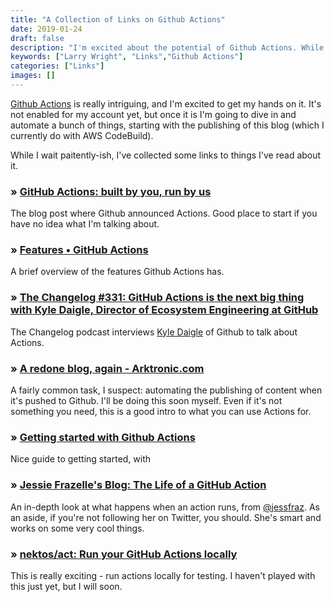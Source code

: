 ```yaml
---
title: "A Collection of Links on Github Actions"
date: 2019-01-24
draft: false
description: "I'm excited about the potential of Github Actions. While I wait to get access to it, I've been collecting links to things I've read about it."
keywords: ["Larry Wright", "Links","Github Actions"]
categories: ["Links"]
images: []
---
```


[Github Actions](https://github.com/features/actions/) is really intriguing, and I'm excited to get my hands on it. It's not enabled for my account yet, but once it is I'm going to dive in and automate a bunch of things, starting with the publishing of this blog (which I currently do with AWS CodeBuild).

While I wait paitently-ish, I've collected some links to things I've read about it.

### &raquo; [GitHub Actions: built by you, run by us](https://github.blog/2018-10-17-action-demos/)

The blog post where Github announced Actions. Good place to start if you have no idea what I'm talking about.

### &raquo; [Features • GitHub Actions](https://github.com/features/actions/)

A brief overview of the features Github Actions has.

### &raquo; [The Changelog #331: GitHub Actions is the next big thing with Kyle Daigle, Director of Ecosystem Engineering at GitHub](https://changelog.com/podcast/331)

The Changelog podcast interviews [Kyle Daigle](https://twitter.com/kdaigle) of Github to talk about Actions. 

### &raquo; [A redone blog, again - Arktronic.com](https://arktronic.com/weblog/2018-12-28/a-redone-blog-again/)

A fairly common task, I suspect: automating the publishing of content when it's pushed to Github. I'll be doing this soon myself. Even if it's not something you need, this is a good intro to what you can use Actions for.

### &raquo; [Getting started with Github Actions](https://fastchicken.co.nz/2019/01/15/getting-started-with-github-actions/)

Nice guide to getting started, with 

### &raquo; [Jessie Frazelle's Blog: The Life of a GitHub Action](https://blog.jessfraz.com/post/the-life-of-a-github-action/)

An in-depth look at what happens when an action runs, from [@jessfraz](https://twitter.com/jessfraz). As an aside, if you're not following her on Twitter, you should. She's smart and works on some very cool things.

### &raquo; [nektos/act: Run your GitHub Actions locally](https://github.com/nektos/act)

This is really exciting - run actions locally for testing. I haven't played with this just yet, but I will soon.
